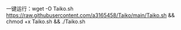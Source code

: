 一键运行：wget -O Taiko.sh https://raw.githubusercontent.com/a3165458/Taiko/main/Taiko.sh && chmod +x Taiko.sh && ./Taiko.sh
